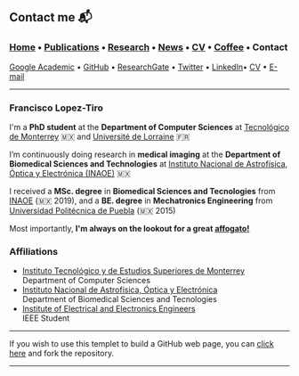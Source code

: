 
## Contact me 📬
###  [Home](/index) • [Publications](/publications) • [Research](/research) • [News](/news) • [CV](/brief_cv) • [Coffee](/coffee) • Contact                        


<a href="https://scholar.google.es/citations?user=IlG06bYAAAAJ&hl=es/" target="_blank">Google Academic</a>  • <a href="https://github.com/friscolt" target="_blank">GitHub</a> • <a href="https://www.researchgate.net/profile/Francisco-Lopez-Tiro" target="_blank">ResearchGate</a> • <a href="https://twitter.com/Friscolt" target="_blank">Twitter</a> • <a href="https://www.linkedin.com/in/friscolt/" target="_blank">LinkedIn</a>• [CV](/files/CV_FranciscoLopez.pdf) • [E-mail](mailto:francisco.lopez@ieee.org?subject=%20Hello,%20Francisco) 


---

### **Francisco Lopez-Tiro**                 


I'm a **PhD student** at the **Department of Computer Sciences** at <a href="https://tec.mx/es" target="_blank">Tecnológico de Monterrey</a> 🇲🇽 and <a href="https://www.univ-lorraine.fr" target="_blank">Université de Lorraine</a> 🇫🇷

I’m continuously doing research in **medical imaging** at the **Department of Biomedical Sciences and Technologies** at <a href="https://www.inaoep.mx" target="_blank">Instituto Nacional de Astrofísica, Óptica y Electrónica (INAOE)</a> 🇲🇽 

I received a **MSc. degree** in **Biomedical Sciences and Tecnologies** from <a href="https://www.inaoep.mx" target="_blank">INAOE</a> (🇲🇽 2019), and a **BE. degree** in **Mechatronics Engineering** from <a href="http://www.uppuebla.edu.mx/joomla1/" target="_blank">Universidad Politécnica de Puebla</a> (🇲🇽  2015)

Most importantly, **I'm always on the lookout for a great <a href="https://en.wikipedia.org/wiki/Affogato" target="_blank">affogato!</a>**

### Affiliations



* <a href="https://tec.mx/es" target="_blank">Instituto Tecnológico y de Estudios Superiores de Monterrey</a>                      
Department of Computer Sciences                    
*  <a href="https://www.inaoep.mx" target="_blank">Instituto Nacional de Astrofísica, Óptica y Electrónica</a>                      
Department of Biomedical Sciences and Tecnologies        
* <a href="https://www.ieee.org" target="_blank">Institute of Electrical and Electronics Engineers</a>                                                      
IEEE Student                                                               





---

If you wish to use this templet to build a GitHub web page, you can <a href="https://github.com/friscolt/friscolt.github.io" target="_blank">click here</a>  and fork the repository. 


---

